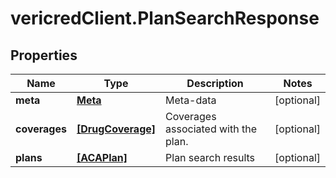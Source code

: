 # vericredClient.PlanSearchResponse

## Properties
Name | Type | Description | Notes
------------ | ------------- | ------------- | -------------
**meta** | [**Meta**](Meta.md) | Meta-data | [optional] 
**coverages** | [**[DrugCoverage]**](DrugCoverage.md) | Coverages associated with the plan. | [optional] 
**plans** | [**[ACAPlan]**](ACAPlan.md) | Plan search results | [optional] 


